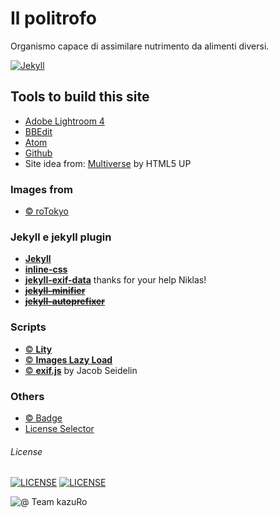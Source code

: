# Il politrofo  
Organismo capace di assimilare nutrimento da alimenti diversi.    


[![Jekyll](https://img.shields.io/badge/jekyll---ver%204.0---blue.svg)](https://jekyllrb.com/)

## Tools to build this site
- [Adobe Lightroom 4](https://www.adobe.com)  
- [BBEdit](https://www.barebones.com)  
- [Atom](http://atom.io)  
- [Github](github.com)  
- Site idea from: [Multiverse](html5up.net) by HTML5 UP

### Images from
- [© roTokyo](https://rotokyo.github.io/)  

### Jekyll e jekyll plugin
- [**Jekyll**](http://jekyllrb.com)  
- [**inline-css**](https://jonathanjanssens.com/blog/jekyll-inline-css/)  
- [**jekyll-exif-data**](https://github.com/NiklasEi/jekyll-exif-data) thanks for your help Niklas!
- [**~~jekyll-minifier~~**](https://github.com/digitalsparky/jekyll-minifier)  
- [**~~jekyll-autoprefixer~~**](https://github.com/vwochnik/jekyll-autoprefixer)  


### Scripts
- [ © **Lity**](http://sorgalla.com/lity/)
- [ © **Images Lazy Load**](https://github.com/craigbuckler/progressive-image.js)  
- [ © **exif.js**](https://github.com/exif-js/exif-js) by Jacob Seidelin

### Others
- [ © Badge](https://shields.io/)
- [License Selector](https://ufal.github.io/public-license-selector/)


###### License
[![LICENSE](https://img.shields.io/badge/Personal%20Data%20Protected%20by%3A-EU%20GDPR%20Law-orange)](https://europa.eu/youreurope/business/dealing-with-customers/data-protection/data-protection-gdpr/index_en.htm) [![LICENSE](https://img.shields.io/badge/roTokyo%20pictures-CC--BY--NC--ND%204.0-orange)](https://creativecommons.org/licenses/by-nc-nd/4.0/)  

![@ Team kazuRo](https://img.shields.io/badge/@%20Team%20kazuRo%20%3A%20-%20%20We%20are%20humans!-informational)
